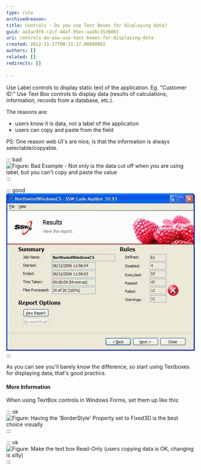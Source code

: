 ```yaml
---
type: rule
archivedreason: 
title: Controls - Do you use Text Boxes for displaying data?
guid: ae3ac9f6-c2cf-44af-95ec-aa16c3538083
uri: controls-do-you-use-text-boxes-for-displaying-data
created: 2012-11-27T09:21:17.0000000Z
authors: []
related: []
redirects: []

---
```


Use Label controls to display static text of the application. Eg. "Customer ID:"
Use Text Box controls to display data (results of calculations, information, records from a database, etc.).

<!--endintro-->

The reasons are:

* users know it is data, not a label of the application
* users can copy and paste from the field


PS: One reason web UI's are nice, is that the information is always selectable/copyable.

::: bad  
![Figure: Bad Example - Not only is the data cut off when you are using label, but you can't copy and paste the value](../../assets/BetterInterface\_LabelCutOff.jpg)  
:::

::: good  
![Figure: Good Example - Using Textbox controls makes the data obvious to users](../../assets/GoodTextbox.gif)  
:::

As you can see you'll barely know the difference, so start using Textboxes for displaying data, that's good practice.

#### More Information

When using TextBox controls in Windows Forms, set them up like this:

::: ok  
![Figure: Having the 'BorderStyle' Property set to Fixed3D is the best choice visually](../../assets/BorderStyle\_1.gif)  
:::

::: ok  
![Figure: Make the text box Read-Only (users copying data is OK, changing is silly)](../../assets/ReadOnly\_1.gif)  
:::
